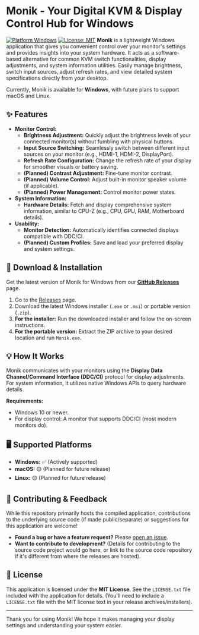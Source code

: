 # Monik - Your Digital KVM & Display Control Hub for Windows

[![Platform Windows](https://img.shields.io/badge/platform-windows-brightgreen?style=for-the-badge&logo=windows)](https://www.microsoft.com/windows/)
[![License: MIT](https://img.shields.io/badge/License-MIT-yellow.svg?style=for-the-badge)](https://opensource.org/licenses/MIT)
**Monik** is a lightweight Windows application that gives you convenient control over your monitor's settings and provides insights into your system hardware. It acts as a software-based alternative for common KVM switch functionalities, display adjustments, and system information utilities. Easily manage brightness, switch input sources, adjust refresh rates, and view detailed system specifications directly from your desktop.

Currently, Monik is available for **Windows**, with future plans to support macOS and Linux.

## ✨ Features

* **Monitor Control:**
    * **Brightness Adjustment:** Quickly adjust the brightness levels of your connected monitor(s) without fumbling with physical buttons.
    * **Input Source Switching:** Seamlessly switch between different input sources on your monitor (e.g., HDMI-1, HDMI-2, DisplayPort).
    * **Refresh Rate Configuration:** Change the refresh rate of your display for smoother visuals or battery saving.
    * **(Planned) Contrast Adjustment:** Fine-tune monitor contrast.
    * **(Planned) Volume Control:** Adjust built-in monitor speaker volume (if applicable).
    * **(Planned) Power Management:** Control monitor power states.
* **System Information:**
    * **Hardware Details:** Fetch and display comprehensive system information, similar to CPU-Z (e.g., CPU, GPU, RAM, Motherboard details).
* **Usability:**
    * **Monitor Detection:** Automatically identifies connected displays compatible with DDC/CI.
    * **(Planned) Custom Profiles:** Save and load your preferred display and system settings.

## 🚀 Download & Installation

Get the latest version of Monik for Windows from our **[GitHub Releases](https://github.com/bhavukar/monik/releases)** page.
1.  Go to the [Releases](https://github.com/YOUR_USERNAME/YOUR_REPONAME/releases) page.
2.  Download the latest Windows installer (`.exe` or `.msi`) or portable version (`.zip`).
3.  **For the installer:** Run the downloaded installer and follow the on-screen instructions.
4.  **For the portable version:** Extract the ZIP archive to your desired location and run `Monik.exe`.

## 💡 How It Works

Monik communicates with your monitors using the **Display Data Channel/Command Interface (DDC/CI)** protocol for display adjustments. For system information, it utilizes native Windows APIs to query hardware details.

**Requirements:**
* Windows 10 or newer.
* For display control: A monitor that supports DDC/CI (most modern monitors do).

## 🖥️ Supported Platforms

* **Windows:** ✅ (Actively supported)
* **macOS:** 🟡 (Planned for future release)
* **Linux:** 🟡 (Planned for future release)

## 🤝 Contributing & Feedback

While this repository primarily hosts the compiled application, contributions to the underlying source code (if made public/separate) or suggestions for this application are welcome!

* **Found a bug or have a feature request?** Please [open an issue](https://github.com/bhavukar/monik/issues).
* **Want to contribute to development?** (Details for contributing to the source code project would go here, or link to the source code repository if it's different from where the releases are hosted).

## 📝 License

This application is licensed under the **MIT License**. See the `LICENSE.txt` file included with the application for details.
(You'll need to include a `LICENSE.txt` file with the MIT license text in your release archives/installers).

---

Thank you for using Monik! We hope it makes managing your display settings and understanding your system easier.
